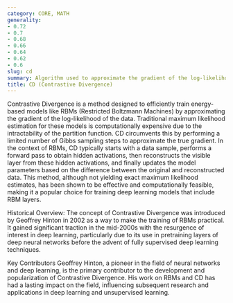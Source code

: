 ```yaml
---
category: CORE, MATH
generality:
- 0.72
- 0.7
- 0.68
- 0.66
- 0.64
- 0.62
- 0.6
slug: cd
summary: Algorithm used to approximate the gradient of the log-likelihood for training probabilistic models.
title: CD (Contrastive Divergence)
---
```


Contrastive Divergence is a method designed to efficiently train energy-based models like RBMs (Restricted Boltzmann Machines) by approximating the gradient of the log-likelihood of the data. Traditional maximum likelihood estimation for these models is computationally expensive due to the intractability of the partition function. CD circumvents this by performing a limited number of Gibbs sampling steps to approximate the true gradient. In the context of RBMs, CD typically starts with a data sample, performs a forward pass to obtain hidden activations, then reconstructs the visible layer from these hidden activations, and finally updates the model parameters based on the difference between the original and reconstructed data. This method, although not yielding exact maximum likelihood estimates, has been shown to be effective and computationally feasible, making it a popular choice for training deep learning models that include RBM layers.

Historical Overview:
The concept of Contrastive Divergence was introduced by Geoffrey Hinton in 2002 as a way to make the training of RBMs practical. It gained significant traction in the mid-2000s with the resurgence of interest in deep learning, particularly due to its use in pretraining layers of deep neural networks before the advent of fully supervised deep learning techniques.

Key Contributors
Geoffrey Hinton, a pioneer in the field of neural networks and deep learning, is the primary contributor to the development and popularization of Contrastive Divergence. His work on RBMs and CD has had a lasting impact on the field, influencing subsequent research and applications in deep learning and unsupervised learning.